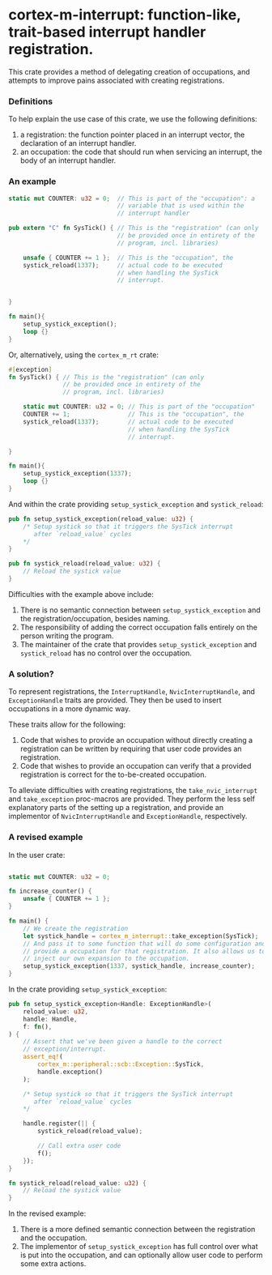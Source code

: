 # cortex-m-interrupt: function-like, trait-based interrupt handler registration.

This crate provides a method of delegating creation of occupations, and attempts to improve pains associated with creating registrations.

### Definitions

To help explain the use case of this crate, we use the following definitions:
1. a registration: the function pointer placed in an interrupt vector, the declaration of an interrupt handler.
2. an occupation: the code that should run when servicing an interrupt, the body of an interrupt handler.


### An example
```rust
static mut COUNTER: u32 = 0;  // This is part of the "occupation": a
                              // variable that is used within the
                              // interrupt handler

pub extern "C" fn SysTick() { // This is the "registration" (can only 
                              // be provided once in entirety of the 
                              // program, incl. libraries)

    unsafe { COUNTER += 1 };  // This is the "occupation", the
    systick_reload(1337);     // actual code to be executed 
                              // when handling the SysTick
                              // interrupt.


}

fn main(){
    setup_systick_exception();
    loop {}
}
```
Or, alternatively, using the `cortex_m_rt` crate:
```rust
#[exception]
fn SysTick() { // This is the "registration" (can only 
               // be provided once in entirety of the 
               // program, incl. libraries)

    static mut COUNTER: u32 = 0; // This is part of the "occupation"
    COUNTER += 1;                // This is the "occupation", the
    systick_reload(1337);        // actual code to be executed 
                                 // when handling the SysTick
                                 // interrupt.

}

fn main(){
    setup_systick_exception(1337);
    loop {}
}
```

And within the crate providing `setup_systick_exception` and `systick_reload`:
```rust
pub fn setup_systick_exception(reload_value: u32) {
    /* Setup systick so that it triggers the SysTick interrupt
       after `reload_value` cycles
    */ 
}

pub fn systick_reload(reload_value: u32) {
    // Reload the systick value
}
```

Difficulties with the example above include:
1. There is no semantic connection between `setup_systick_exception` and the registration/occupation, besides naming.
2. The responsibility of adding the correct occupation falls entirely on the person writing the program.
3. The maintainer of the crate that provides `setup_systick_exception` and `systick_reload` has no control over the occupation.

### A solution?

To represent registrations, the `InterruptHandle`, `NvicInterruptHandle`, and `ExceptionHandle` traits are provided. They then be used to insert occupations in a more dynamic way.

These traits allow for the following:
1. Code that wishes to provide an occupation without directly creating a registration can be written by requiring that user code provides an registration.
2. Code that wishes to provide an occupation can verify that a provided registration is correct for the to-be-created occupation.

To alleviate difficulties with creating registrations, the `take_nvic_interrupt` and `take_exception` proc-macros are provided. They perform the less self explanatory parts of the setting up a registration, and provide an implementor of `NvicInterruptHandle` and `ExceptionHandle`, respectively.

### A revised example
In the user crate:
```rust

static mut COUNTER: u32 = 0; 

fn increase_counter() {
    unsafe { COUNTER += 1 };
}

fn main() {
    // We create the registration
    let systick_handle = cortex_m_interrupt::take_exception(SysTick);
    // And pass it to some function that will do some configuration and
    // provide a occupation for that registration. It also allows us to
    // inject our own expansion to the occupation.
    setup_systick_exception(1337, systick_handle, increase_counter);
}
```

In the crate providing `setup_systick_exception`:
```rust
pub fn setup_systick_exception<Handle: ExceptionHandle>(
    reload_value: u32,
    handle: Handle,
    f: fn(),
) {
    // Assert that we've been given a handle to the correct
    // exception/interrupt.
    assert_eq!(
        cortex_m::peripheral::scb::Exception::SysTick,
        handle.exception()
    );

    /* Setup systick so that it triggers the SysTick interrupt
       after `reload_value` cycles
    */ 

    handle.register(|| {
        systick_reload(reload_value);

        // Call extra user code
        f();
    });
}

fn systick_reload(reload_value: u32) {
    // Reload the systick value
}

```

In the revised example:
1. There is a more defined semantic connection between the registration and the occupation.
2. The implementor of `setup_systick_exception` has full control over what is put into the occupation, and can optionally allow user code to perform some extra actions.